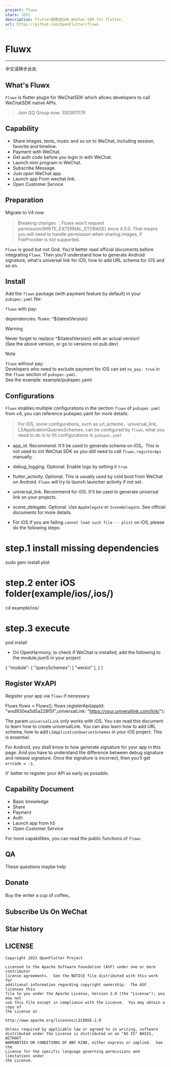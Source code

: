 ```yaml
---
project: fluwx
stars: 3251
description: Flutter版微信SDK.WeChat SDK for flutter.
url: https://github.com/OpenFlutter/fluwx
---
```


Fluwx
=====

* * *

中文请移步此处

What's Fluwx
------------

`Fluwx` is flutter plugin for WeChatSDK which allows developers to call  
WeChatSDK native APIs.

> Join QQ Group now: 1003811176

Capability
----------

-   Share images, texts, music and so on to WeChat, including session, favorite and timeline.
-   Payment with WeChat.
-   Get auth code before you login in with WeChat.
-   Launch mini program in WeChat.
-   Subscribe Message.
-   Just open WeChat app.
-   Launch app From wechat link.
-   Open Customer Service

Preparation
-----------

Migrate to V4 now

> Breaking changes ：_Fluwx_ won't request permission(WRITE\_EXTERNAL\_STORAGE) since 4.5.0. That means you will need to handle permission when sharing images, if FileProvider is not supported.

`Fluwx` is good but not God. You'd better read official documents before integrating `Fluwx`. Then you'll understand how to generate Android signature, what's universal link for iOS, how to add URL schema for iOS and so on.

Install
-------

Add the `fluwx` package (with payment feature by default) in your `pubspec.yaml` file:

`fluwx` with pay:

dependencies:
  fluwx: ^${latestVersion}

Warning

Never forget to replace ^${latestVersion} with an actual version!  
(See the above version, or go to versions on pub.dev)

Note

`fluwx` without pay:  
Developers who need to exclude payment for iOS can set `no_pay: true` in the `fluwx` section of `pubspec.yaml`.  
See the example: example/pubspec.yaml  

Configurations
--------------

`Fluwx` enables multiple configurations in the section `fluwx` of `pubspec.yaml` from v4, you can reference pubspec.yaml for more details.

> For iOS, some configurations, such as url\_scheme，universal\_link, LSApplicationQueriesSchemes, can be configured by `fluwx`, what you need to do is to fill configurations in `pubspec.yaml`

-   app\_id. Recommend. It'll be used to generate scheme on iOS。This is not used to init WeChat SDK so you still need to call `fluwx.registerApi` manually.
    
-   debug\_logging. Optional. Enable logs by setting it `true`.
    
-   flutter\_activity. Optional. This is usually used by cold boot from WeChat on Android. `Fluwx` will try to launch launcher activity if not set.
    
-   universal\_link. Recommend for iOS. It'll be used to generate universal link on your projects.
    
-   scene\_delegate. Optional. Use `AppDelegate` or `SceneDelegate`. See official documents for more details.
    
-   For iOS If you are failing `cannot load such file -- plist` on iOS, please do the following steps:
    

# step.1 install missing dependencies
sudo gem install plist
# step.2 enter iOS folder(example/ios/,ios/)
cd example/ios/
# step.3 execute
pod install

-   On OpenHarmony, to check if WeChat is installed, add the following to the module.json5 in your project

{
  "module": {
    "querySchemes": \[
      "weixin"
    \],
  }
}

Register WxAPI
--------------

Register your app via `fluwx` if necessary.

Fluwx fluwx \= Fluwx();
fluwx.registerApi(appId: "wxd930ea5d5a228f5f",universalLink: "https://your.univerallink.com/link/");

The param `universalLink` only works with iOS. You can read this document to learn how to create universalLink. You can also learn how to add URL schema, how to add `LSApplicationQueriesSchemes` in your iOS project. This is essential.

For Android, you shall know to how generate signature for your app in this page. And you have to understand the difference between debug signature and release signature. Once the signature is incorrect, then you'll get `errCode = -1`.

It' better to register your API as early as possible.

Capability Document
-------------------

-   Basic knowledge
-   Share
-   Payment
-   Auth
-   Launch app from h5
-   Open Customer Service

For more capabilities, you can read the public functions of `fluwx`.

QA
--

These questions maybe help

Donate
------

Buy the writer a cup of coffee。

Subscribe Us On WeChat
----------------------

Star history
------------

LICENSE
-------

```
Copyright 2023 OpenFlutter Project

Licensed to the Apache Software Foundation (ASF) under one or more contributor
license agreements.  See the NOTICE file distributed with this work for
additional information regarding copyright ownership.  The ASF licenses this
file to you under the Apache License, Version 2.0 (the "License"); you may not
use this file except in compliance with the License.  You may obtain a copy of
the License at

http://www.apache.org/licenses/LICENSE-2.0

Unless required by applicable law or agreed to in writing, software
distributed under the License is distributed on an "AS IS" BASIS, WITHOUT
WARRANTIES OR CONDITIONS OF ANY KIND, either express or implied.  See the
License for the specific language governing permissions and limitations under
the License.
```
